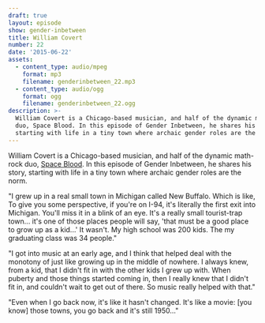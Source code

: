```yaml
---
draft: true
layout: episode
show: gender-inbetween
title: William Covert
number: 22
date: '2015-06-22'
assets:
  - content_type: audio/mpeg
    format: mp3
    filename: genderinbetween_22.mp3
  - content_type: audio/ogg
    format: ogg
    filename: genderinbetween_22.ogg
description: >-
  William Covert is a Chicago-based musician, and half of the dynamic math-rock
  duo, Space Blood. In this episode of Gender Inbetween, he shares his story,
  starting with life in a tiny town where archaic gender roles are the norm.
---
```

William Covert is a Chicago-based musician, and half of the dynamic math-rock duo, [Space Blood](https://spaceblood.bandcamp.com). In this episode of Gender Inbetween, he shares his story, starting with life in a tiny town where archaic gender roles are the norm.

"I grew up in a real small town in Michigan called New Buffalo. Which is like, To give you some perspective, if you're on I-94, it's literally the first exit into Michigan. You'll miss it in a blink of an eye. It's a really small tourist-trap town... it's one of those places people will say, 'that must be a good place to grow up as a kid...' It wasn't. My high school was 200 kids. The my graduating class was 34 people."

"I got into music at an early age, and I think that helped deal with the monotony of just like growing up in the middle of nowhere. I always knew, from a kid, that I didn't fit in with the other kids I grew up with. When puberty and those things started coming in, then I really knew that I didn't fit in, and couldn't wait to get out of there. So music really helped with that."

"Even when I go back now, it's like it hasn't changed. It's like a movie: [you know] those towns, you go back and it's still 1950..."